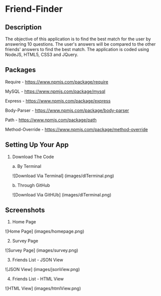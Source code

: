 # Friend-Finder

## Description
The objective of this application is to find the best match for the user by answering 10 questions. The user's answers will be compared to the other friends' answers to find the best match. The application is coded using NodeJS, HTML5, CSS3 and JQuery.

## Packages

Require - https://www.npmjs.com/package/require

MySQL - https://www.npmjs.com/package/mysql

Express - https://www.npmjs.com/package/express

Body-Parser - https://www.npmjs.com/package/body-parser

Path - https://www.npmjs.com/package/path

Method-Override - https://www.npmjs.com/package/method-override

## Setting Up Your App

1. Download The Code 

	a. By Terminal
	
	![Download Via Terminal] (images/dlTerminal.png)
	
	b. Through GitHub
	
	![Download Via GitHUb] (images/dlTerminal.png)

## Screenshots

1. Home Page

![Home Page] (images/homepage.png)

2. Survey Page

![Survey Page] (images/survey.png)

3. Friends List - JSON View

![JSON View] (images/jsonView.png)

4. Friends List - HTML View

![HTML View] (images/htmlView.png)
